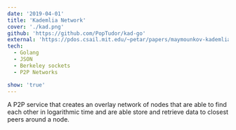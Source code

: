 ```yaml
---
date: '2019-04-01'
title: 'Kademlia Network'
cover: './kad.png'
github: 'https://github.com/PopTudor/kad-go'
external: 'https://pdos.csail.mit.edu/~petar/papers/maymounkov-kademlia-lncs.pdf'
tech:
  - Golang
  - JSON
  - Berkeley sockets
  - P2P Networks

show: 'true'
---
```


A P2P service that creates an overlay network of nodes that are able to find each other in logarithmic time and
are able store and retrieve data to closest peers around a node.

